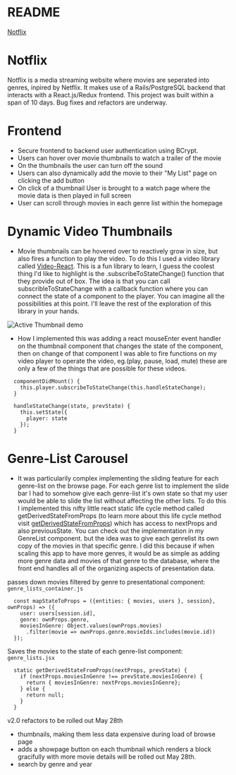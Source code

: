 # README
[Notflix](https://not-flix.herokuapp.com/#/)

# Notflix 
Notflix is a media streaming website where movies are seperated into genres, inpired by Netflix. It makes use of a Rails/PostgreSQL backend that interacts with a React.js/Redux frontend.
This project was built within a span of 10 days.
Bug fixes and refactors are underway.

# Frontend
* Secure frontend to backend user authentication using BCrypt.
* Users can hover over movie thumbnails to watch a trailer of the movie
* On the thumbnails the user can turn off the sound
* Users can also dynamically add the movie to their "My List" page on clicking the add button
* On click of a thumbnail User is brought to a watch page where the movie data is then played in full screen
* User can scroll through movies in each genre list within the homepage

# Dynamic Video Thumbnails
* Movie thumbnails can be hovered over to reactively grow in size, but also fires a function to play the video. To do this I used a video library called [Video-React](https://video-react.js.org/). This is a fun library to learn, I guess the coolest thing I'd like to highlight is the .subscribeToStateChange() function that they provide out of box. The idea is that you can call subscribleToStateChange with a callback function where you can connect the state of a component to the player. You can imagine all the possibilities at this point. I'll leave the rest of the exploration of this library in your hands. 

![Active Thumbnail demo](/doc/images/thumbnail.png/)

* How I implemented this was adding a react mouseEnter event handler on the thumbnail component that changes the state of the component, then on change of that component I was able to fire functions on my video player to operate the video, eg.(play, pause, load, mute) these are only a few of the things that are possible for these videos.
```
  componentDidMount() {
    this.player.subscribeToStateChange(this.handleStateChange);
  }

  handleStateChange(state, prevState) {
    this.setState({
      player: state
    });
  }
```

# Genre-List Carousel
* It was particularily complex implementing the sliding feature for each genre-list on the browse page. For each genre list to implement the slide bar I had to somehow give each genre-list it's own state so that my user would be able to slide the list without affecting the other lists. To do this I implemented this nifty little react static life cycle method called getDerivedStateFromProps (to learn more about this life cycle method visit [getDerivedStateFromProps](https://reactjs.org/docs/react-component.html#static-getderivedstatefromprops)) which has access to nextProps and also previousState. You can check out the implementation in my GenreList component. but the idea was to give each genrelist its own copy of the movies in that specific genre. I did this because if when scaling this app to have more genres, it would be as simple as adding more genre data and movies of that genre to the database, where the front end handles all of the organizing aspects of presentation data.

passes down movies filtered by genre to presentational component:
`genre_lists_container.js`
```
  const mapStateToProps = ({entities: { movies, users }, session}, ownProps) => ({
    user: users[session.id],
    genre: ownProps.genre,
    moviesInGenre: Object.values(ownProps.movies)
      .filter(movie => ownProps.genre.movieIds.includes(movie.id))
  });
```
Saves the movies to the state of each genre-list component:
`genre_lists.jsx`
```
  static getDerivedStateFromProps(nextProps, prevState) {
    if (nextProps.moviesInGenre !== prevState.moviesInGenre) {
      return { moviesInGenre: nextProps.moviesInGenre};
    } else {
      return null;
    }
  }
```

<!-- ![Genre List carousel demo](doc/clip/genre-corousel-demo.mp4/) -->

v2.0 refactors to be rolled out May 28th 
* thumbnails, making them less data expensive during load of browse page
* adds a showpage button on each thumbnail which renders a block gracifully with more movie details will be rolled out May 28th. 
* search by genre and year